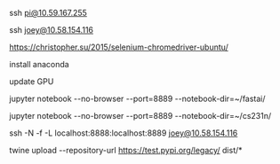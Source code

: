 ssh pi@10.59.167.255

ssh joey@10.58.154.116


https://christopher.su/2015/selenium-chromedriver-ubuntu/

install anaconda

update GPU

jupyter notebook --no-browser --port=8889 --notebook-dir=~/fastai/

jupyter notebook --no-browser --port=8889 --notebook-dir=~/cs231n/

ssh -N -f -L localhost:8888:localhost:8889 joey@10.58.154.116

twine upload --repository-url https://test.pypi.org/legacy/ dist/*
